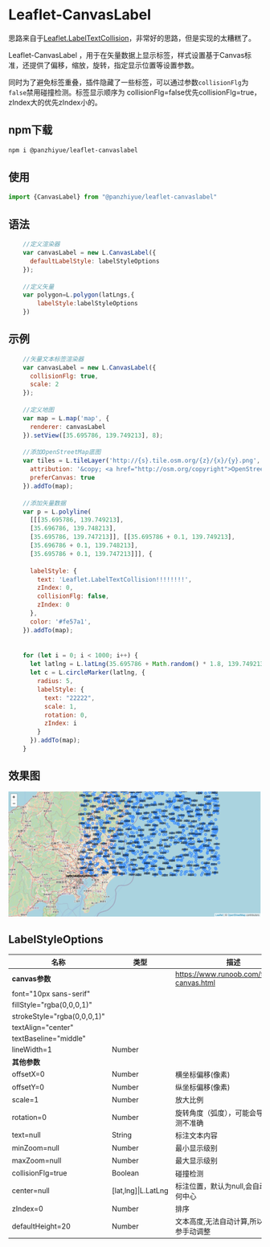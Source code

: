 # Leaflet-CanvasLabel

思路来自于[Leaflet.LabelTextCollision](https://github.com/yakitoritabetai/Leaflet.LabelTextCollision)，非常好的思路，但是实现的太糟糕了。

Leaflet-CanvasLabel ，用于在矢量数据上显示标签，样式设置基于Canvas标准，还提供了偏移，缩放，旋转，指定显示位置等设置参数。

同时为了避免标签重叠，插件隐藏了一些标签，可以通过参数`collisionFlg`为`false`禁用碰撞检测。标签显示顺序为 collisionFlg=false优先collisionFlg=true，zIndex大的优先zIndex小的。

## npm下载

```bash
npm i @panzhiyue/leaflet-canvaslabel
```

## 使用

```javascript
import {CanvasLabel} from "@panzhiyue/leaflet-canvaslabel"
```





## 语法

```javascript
    //定义渲染器
	var canvasLabel = new L.CanvasLabel({
      defaultLabelStyle: labelStyleOptions
    });

    //定义矢量
	var polygon=L.polygon(latLngs,{
        labelStyle:labelStyleOptions
    })
```



## 示例 

```javascript
    //矢量文本标签渲染器
    var canvasLabel = new L.CanvasLabel({
      collisionFlg: true,
      scale: 2
    });

    //定义地图
    var map = L.map('map', {
      renderer: canvasLabel
    }).setView([35.695786, 139.749213], 8);

    //添加OpenStreetMap底图
    var tiles = L.tileLayer('http://{s}.tile.osm.org/{z}/{x}/{y}.png', {
      attribution: '&copy; <a href="http://osm.org/copyright">OpenStreetMap</a> contributors',
      preferCanvas: true
    }).addTo(map);

    //添加矢量数据
    var p = L.polyline(
      [[[35.695786, 139.749213],
      [35.696786, 139.748213],
      [35.695786, 139.747213]], [[35.695786 + 0.1, 139.749213],
      [35.696786 + 0.1, 139.748213],
      [35.695786 + 0.1, 139.747213]]], {

      labelStyle: {
        text: 'Leaflet.LabelTextCollision!!!!!!!!',
        zIndex: 0,
        collisionFlg: false,
        zIndex: 0
      },
      color: '#fe57a1',
    }).addTo(map);


    for (let i = 0; i < 1000; i++) {
      let latlng = L.latLng(35.695786 + Math.random() * 1.8, 139.749213 + Math.random() * 3.6);
      let c = L.circleMarker(latlng, {
        radius: 5,
        labelStyle: {
          text: "22222",
          scale: 1,
          rotation: 0,
          zIndex: i
        }
      }).addTo(map);
    }
```

## 效果图

![1628756591580](README.assets/1628756591580.png)

## LabelStyleOptions

| 名称                        | 类型                | 描述                                        |
| --------------------------- | ------------------- | ------------------------------------------- |
| **canvas参数**              |                     | https://www.runoob.com/tags/ref-canvas.html |
| font="10px sans-serif"      |                     |                                             |
| fillStyle="rgba(0,0,0,1)"   |                     |                                             |
| strokeStyle="rgba(0,0,0,1)" |                     |                                             |
| textAlign="center"          |                     |                                             |
| textBaseline="middle"       |                     |                                             |
| lineWidth=1                 | Number              |                                             |
| **其他参数**                |                     |                                             |
| offsetX=0                   | Number              | 横坐标偏移(像素)                            |
| offsetY=0                   | Number              | 纵坐标偏移(像素)                            |
| scale=1                     | Number              | 放大比例                                    |
| rotation=0                  | Number              | 旋转角度（弧度），可能会导致碰撞检测不准确  |
| text=null                   | String              | 标注文本内容                                |
| minZoom=null                | Number              | 最小显示级别                                |
| maxZoom=null                | Number              | 最大显示级别                                |
| collisionFlg=true           | Boolean             | 碰撞检测                                    |
| center=null                 | [lat,lng]\|L.LatLng | 标注位置，默认为null,会自动计算几何中心     |
| zIndex=0                    | Number              | 排序                                        |
| defaultHeight=20            | Number              | 文本高度,无法自动计算,所以直接传参手动调整  |

